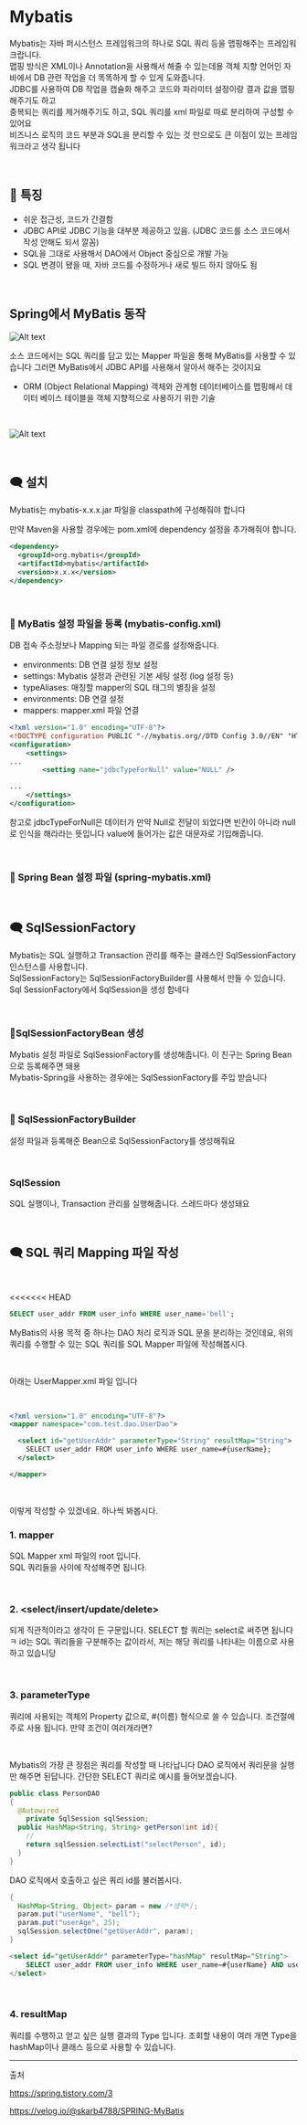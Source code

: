 # Mybatis

Mybatis는 자바 퍼시스턴스 프레임워크의 하나로 SQL 쿼리 등을 맵핑해주는 프레임워크랍니다.
<br>
맵핑 방식은 XML이나 Annotation을 사용해서 해줄 수 있는데용
객체 지향 언어인 자바에서 DB 관련 작업을 더 똑똑하게 할 수 있게 도와줍니다. <br>
JDBC를 사용하여 DB 작업을 캡슐화 해주고 코드와 파라미터 설정이랑 결과 값을 맵핑해주기도 하고 <br>
중복되는 쿼리를 제거해주기도 하고, SQL 쿼리를 xml 파일로 따로 분리하여 구성할 수 있어요 <br>
비즈니스 로직의 코드 부분과 SQL을 분리할 수 있는 것 만으로도 큰 이점이 있는 프레임워크라고 생각 됩니다 

<br>

## 🫡 특징
- 쉬운 접근성, 코드가 간결함
- JDBC API로 JDBC 기능을 대부분 제공하고 있음. (JDBC 코드를 소스 코드에서 작성 안해도 되서 깔꼼)
- SQL을 그대로 사용해서 DAO에서 Object 중심으로 개발 가능
- SQL 변경이 됐을 때, 자바 코드를 수정하거나 새로 빌드 하지 않아도 됨

<br>

## Spring에서 MyBatis 동작

![Alt text](image.png)

소스 코드에서는 SQL 쿼리를 담고 있는 Mapper 파일을 통해 MyBatis를 사용할 수 있습니다
그러면 MyBatis에서 JDBC API를 사용해서 알아서 해주는 것이지요

+ ORM (Object Relational Mapping)
객체와 관계형 데이터베이스를 맵핑해서 데이터 베이스 테이블을 객체 지향적으로 사용하기 위한 기술

<br>

![Alt text](image-1.png)


<br>

## 🗨 설치
Mybatis는 mybatis-x.x.x.jar 파일을 classpath에 구성해줘야 합니다

만약 Maven을 사용할 경우에는 pom.xml에 dependency 설정을 추가해줘야 합니다.

```xml
<dependency>
  <groupId>org.mybatis</groupId>
  <artifactId>mybatis</artifactId>
  <version>x.x.x</version>
</dependency>
```
<br>

### 💨 MyBatis 설정 파일을 등록 (mybatis-config.xml)
DB 접속 주소정보나 Mapping 되는 파일 경로를 설정해줍니다. 

- environments: DB 연결 설정 정보 설정
- settings: Mybatis 설정과 관련된 기본 세팅 설정 (log 설정 등)
- typeAliases: 매칭할 mapper의 SQL 태그의 별칭을 설정
- environments: DB 연결 설정
- mappers: mapper.xml 파일 연결

```xml
<?xml version="1.0" encoding="UTF-8"?>
<!DOCTYPE configuration PUBLIC "-//mybatis.org//DTD Config 3.0//EN" "HTTP://mybatis.org/dtd/mybatis-3-config.dtd">
<configuration>
    <settings>
...
        <setting name="jdbcTypeForNull" value="NULL" />

...
    </settings>
</configuration>
```

참고로 jdbcTypeForNull은 데이터가 만약 Null로 전달이 되었다면 빈칸이 아니라 null로 인식을 해라라는 뜻입니다
value에 들어가는 값은 대문자로 기입해줍니다.

<br>

### 💨 Spring Bean 설정 파일 (spring-mybatis.xml)
<br>


## 🗨 SqlSessionFactory
Mybatis는 SQL 실행하고 Transaction 관리를 해주는 클래스인 SqlSessionFactory 인스턴스를 사용합니다. <br>
SqlSessionFactory는 SqlSessionFactoryBuilder를 사용해서 만들 수 있습니다.  <br>
Sql SessionFactory에서 SqlSession을 생성 합네다

<br>

### 💨SqlSessionFactoryBean 생성
Mybatis 설정 파일로 SqlSessionFactory를 생성해줍니다. 이 친구는 Spring Bean으로 등록해주면 돼용 <br>
Mybatis-Spring을 사용하는 경우에는 SqlSessionFactory를 주입 받습니다

<br>

### 💨 SqlSessionFactoryBuilder
설정 파일과 등록해준 Bean으로 SqlSessionFactory를 생성해줘요

<br>

### SqlSession
SQL 실행이나, Transaction 관리를 실행해줍니다. 스레드마다 생성돼요

<br>

## 🗨 SQL 쿼리 Mapping 파일 작성
<br>

<<<<<<< HEAD
```SQL
SELECT user_addr FROM user_info WHERE user_name='bell';
```
MyBatis의 사용 목적 중 하나는 DAO 처리 로직과 SQL 문을 분리하는 것인데요, 위의 쿼리를 수행할 수 있는 SQL 쿼리를 SQL Mapper 파일에 작성해봅시다.

<br>

아래는 UserMapper.xml 파일 입니다

<br>

```xml
<?xml version="1.0" encoding="UTF-8"?>
<mapper namespace="com.test.dao.UserDao">

  <select id="getUserAddr" parameterType="String" resultMap="String">
    SELECT user_addr FROM user_info WHERE user_name=#{userName};
  </select>

</mapper>
```

<br>

이렇게 작성할 수 있겠네요. 하나씩 봐봅시다.

### 1. mapper

SQL Mapper xml 파일의 root 입니다. <br>
SQL 쿼리들을 <mapper></mapper> 사이에 작성해주면 됩니다.

<br>

### 2. <select/insert/update/delete>

되게 직관적이라고 생각이 든 구문입니다.
SELECT 할 쿼리는 select로 써주면 됩니다 ㅋ
id는 SQL 쿼리들을 구분해주는 값이라서, 저는 해당 쿼리를 나타내는 이름으로 사용하고 있습니당

<br>

### 3. parameterType

쿼리에 사용되는 객체의 Property 값으로, #{이름} 형식으로 쓸 수 있습니다. 조건절에 주로 사용 됩니다.
만약 조건이 여러개라면? 

<br>

Mybatis의 가장 큰 장점은 쿼리를 작성할 때 나타납니다
DAO 로직에서 쿼리문을 실행만 해주면 된답니다.
간단한 SELECT 쿼리로 예시를 들어보겠습니다.

```java
public class PersonDAO
{
  @Autowired
    private SqlSession sqlSession;
  public HashMap<String, String> getPerson(int id){
    // 
    return sqlSession.selectList("selectPerson", id);
  }
}
```

DAO 로직에서 호출하고 싶은 쿼리 id를 불러봅시다.


```java
{
  HashMap<String, Object> param = new /*생략*/;
  param.put("userName", "bell");
  param.put("userAge", 25);
  sqlSession.selectOne("getUserAddr", param);
}
```


```SQL
<select id="getUserAddr" parameterType="hashMap" resultMap="String">
    SELECT user_addr FROM user_info WHERE user_name=#{userName} AND user_age > #{userAge};
</select>
```


<br>

### 4. resultMap

쿼리를 수행하고 얻고 싶은 실행 결과의 Type 입니다.
조회할 내용이 여러 개면 Type을 hashMap이나 클래스 등으로 사용할 수 있습니다.



---

출처

https://spring.tistory.com/3

https://velog.io/@skarb4788/SPRING-MyBatis
